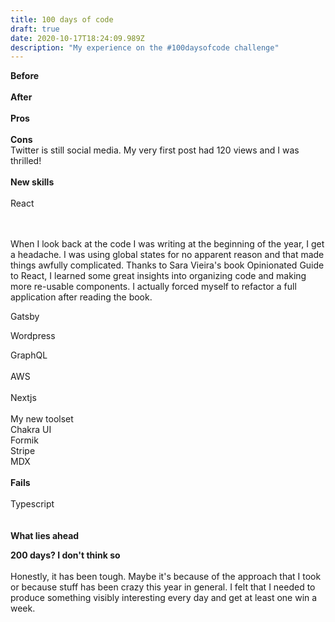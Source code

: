 ```yaml
---
title: 100 days of code
draft: true
date: 2020-10-17T18:24:09.989Z
description: "My experience on the #100daysofcode challenge"
---
```

**Before**\
\
**After**\
\
**Pros**\
\
**Cons**\
Twitter is still social media. My very first post had 120 views and I was thrilled!\
\
**New skills**\
\
React

\
\
When I look back at the code I was writing at the beginning of the year, I get a headache. I was using global states for no apparent reason and that made things awfully complicated. Thanks to Sara Vieira's book Opinionated Guide to React, I learned some great insights into organizing code and making more re-usable components. I actually forced myself to refactor a full application after reading the book.

Gatsby

Wordpress

GraphQL\
\
AWS\
\
Nextjs\
\
My new toolset\
Chakra UI\
Formik\
Stripe\
MDX\
\
**Fails**\
\
Typescript\
\
\
**What lies ahead**

**200 days? I don't think so**\
\
Honestly, it has been tough. Maybe it's because of the approach that I took or because stuff has been crazy this year in general. I felt that I needed to produce something visibly interesting every day and get at least one win a week.